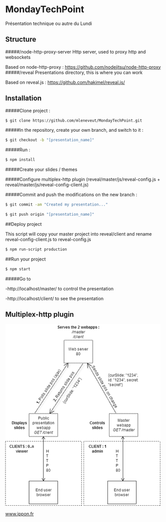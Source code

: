 MondayTechPoint
===============

Présentation technique ou autre du Lundi

## Structure
#####/node-http-proxy-server
Http server, used to proxy http and websockets

Based on node-http-proxy : https://github.com/nodejitsu/node-http-proxy
#####/reveal
Presentations directory, this is where you can work

Based on reveal.js : https://github.com/hakimel/reveal.js/

## Installation

#####Clone project : 
```sh
$ git clone https://github.com/mleneveut/MondayTechPoint.git
```

#####In the repository, create your own branch, and switch to it :
```sh
$ git checkout -b "[presentation_name]"
```
#####Run :
```sh
$ npm install
```
#####Create your slides / themes

#####Configure multiplex-http plugin (reveal/master/js/reveal-config.js + reveal/master/js/reveal-config-client.js)

#####Commit and push the modifications on the new branch :

```sh
$ git commit -am "Created my presentation..."
```
```sh
$ git push origin "[presentation_name]"
```

##Deploy project

This script will copy your master project into reveal/client and rename reveal-config-client.js to reveal-config.js

```sh
$ npm run-script production
```


##Run your project
```sh
$ npm start
```

#####Go to

-http://localhost/master/ to control the presentation

-http://localhost/client/ to see the presentation


## Multiplex-http plugin
![Multiplex-http plugin architecture](reveal/master/img/reveal-multiplex-http-diagram.png)



www.ippon.fr